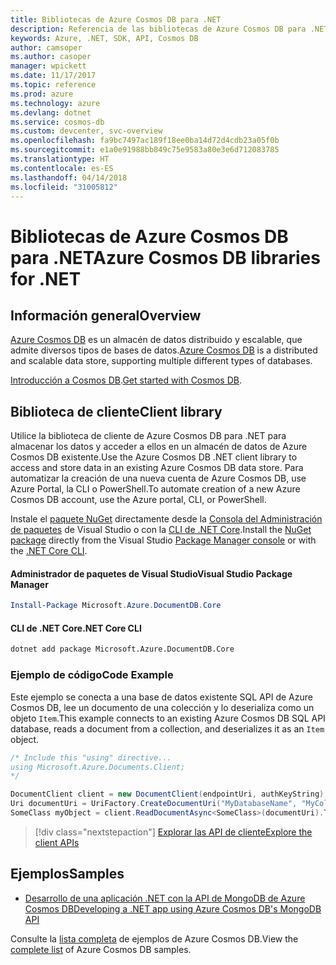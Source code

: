 ```yaml
---
title: Bibliotecas de Azure Cosmos DB para .NET
description: Referencia de las bibliotecas de Azure Cosmos DB para .NET
keywords: Azure, .NET, SDK, API, Cosmos DB
author: camsoper
ms.author: casoper
manager: wpickett
ms.date: 11/17/2017
ms.topic: reference
ms.prod: azure
ms.technology: azure
ms.devlang: dotnet
ms.service: cosmos-db
ms.custom: devcenter, svc-overview
ms.openlocfilehash: fa9bc7497ac189f18ee0ba14d72d4cdb23a05f0b
ms.sourcegitcommit: e1a0e91988bb849c75e9583a80e3e6d712083785
ms.translationtype: HT
ms.contentlocale: es-ES
ms.lasthandoff: 04/14/2018
ms.locfileid: "31005812"
---
```

# <a name="azure-cosmos-db-libraries-for-net"></a><span data-ttu-id="35a3f-104">Bibliotecas de Azure Cosmos DB para .NET</span><span class="sxs-lookup"><span data-stu-id="35a3f-104">Azure Cosmos DB libraries for .NET</span></span>

## <a name="overview"></a><span data-ttu-id="35a3f-105">Información general</span><span class="sxs-lookup"><span data-stu-id="35a3f-105">Overview</span></span>

<span data-ttu-id="35a3f-106">[Azure Cosmos DB](https://docs.microsoft.com/azure/cosmos-db/introduction) es un almacén de datos distribuido y escalable, que admite diversos tipos de bases de datos.</span><span class="sxs-lookup"><span data-stu-id="35a3f-106">[Azure Cosmos DB](https://docs.microsoft.com/azure/cosmos-db/introduction) is a distributed and scalable data store, supporting multiple different types of databases.</span></span>

<span data-ttu-id="35a3f-107">[Introducción a Cosmos DB](https://docs.microsoft.com/azure/cosmos-db/create-sql-api-dotnet).</span><span class="sxs-lookup"><span data-stu-id="35a3f-107">[Get started with Cosmos DB](https://docs.microsoft.com/azure/cosmos-db/create-sql-api-dotnet).</span></span>

## <a name="client-library"></a><span data-ttu-id="35a3f-108">Biblioteca de cliente</span><span class="sxs-lookup"><span data-stu-id="35a3f-108">Client library</span></span>

<span data-ttu-id="35a3f-109">Utilice la biblioteca de cliente de Azure Cosmos DB para .NET para almacenar los datos y acceder a ellos en un almacén de datos de Azure Cosmos DB existente.</span><span class="sxs-lookup"><span data-stu-id="35a3f-109">Use the Azure Cosmos DB .NET client library to access and store data in an existing Azure Cosmos DB data store.</span></span>  <span data-ttu-id="35a3f-110">Para automatizar la creación de una nueva cuenta de Azure Cosmos DB, use Azure Portal, la CLI o PowerShell.</span><span class="sxs-lookup"><span data-stu-id="35a3f-110">To automate creation of a new Azure Cosmos DB account, use the Azure portal, CLI, or PowerShell.</span></span>

<span data-ttu-id="35a3f-111">Instale el [paquete NuGet](https://www.nuget.org/packages/Microsoft.Azure.DocumentDB.Core) directamente desde la [Consola del Administración de paquetes][PackageManager] de Visual Studio o con la [CLI de .NET Core][DotNetCLI].</span><span class="sxs-lookup"><span data-stu-id="35a3f-111">Install the [NuGet package](https://www.nuget.org/packages/Microsoft.Azure.DocumentDB.Core) directly from the Visual Studio [Package Manager console][PackageManager] or with the [.NET Core CLI][DotNetCLI].</span></span>

#### <a name="visual-studio-package-manager"></a><span data-ttu-id="35a3f-112">Administrador de paquetes de Visual Studio</span><span class="sxs-lookup"><span data-stu-id="35a3f-112">Visual Studio Package Manager</span></span>

```powershell
Install-Package Microsoft.Azure.DocumentDB.Core
```

#### <a name="net-core-cli"></a><span data-ttu-id="35a3f-113">CLI de .NET Core</span><span class="sxs-lookup"><span data-stu-id="35a3f-113">.NET Core CLI</span></span>

```bash
dotnet add package Microsoft.Azure.DocumentDB.Core
```

### <a name="code-example"></a><span data-ttu-id="35a3f-114">Ejemplo de código</span><span class="sxs-lookup"><span data-stu-id="35a3f-114">Code Example</span></span>

<span data-ttu-id="35a3f-115">Este ejemplo se conecta a una base de datos existente SQL API de Azure Cosmos DB, lee un documento de una colección y lo deserializa como un objeto `Item`.</span><span class="sxs-lookup"><span data-stu-id="35a3f-115">This example connects to an existing Azure Cosmos DB SQL API database, reads a document from a collection, and deserializes it as an `Item` object.</span></span>   

```csharp
/* Include this "using" directive...
using Microsoft.Azure.Documents.Client;
*/

DocumentClient client = new DocumentClient(endpointUri, authKeyString);
Uri documentUri = UriFactory.CreateDocumentUri("MyDatabaseName", "MyCollectionName", "DocumentId");
SomeClass myObject = client.ReadDocumentAsync<SomeClass>(documentUri).ToString()).Result;
```

> [!div class="nextstepaction"]
> [<span data-ttu-id="35a3f-116">Explorar las API de cliente</span><span class="sxs-lookup"><span data-stu-id="35a3f-116">Explore the client APIs</span></span>](/dotnet/api/overview/azure/cosmosdb/client)

## <a name="samples"></a><span data-ttu-id="35a3f-117">Ejemplos</span><span class="sxs-lookup"><span data-stu-id="35a3f-117">Samples</span></span>

* [<span data-ttu-id="35a3f-118">Desarrollo de una aplicación .NET con la API de MongoDB de Azure Cosmos DB</span><span class="sxs-lookup"><span data-stu-id="35a3f-118">Developing a .NET app using Azure Cosmos DB's MongoDB API</span></span>](https://azure.microsoft.com/resources/samples/azure-cosmos-db-mongodb-dotnet-getting-started/)

<span data-ttu-id="35a3f-119">Consulte la [lista completa](https://azure.microsoft.com/resources/samples/?platform=dotnet&term=cosmosdb) de ejemplos de Azure Cosmos DB.</span><span class="sxs-lookup"><span data-stu-id="35a3f-119">View the [complete list](https://azure.microsoft.com/resources/samples/?platform=dotnet&term=cosmosdb) of Azure Cosmos DB samples.</span></span>

[PackageManager]: https://docs.microsoft.com/nuget/tools/package-manager-console
[DotNetCLI]: https://docs.microsoft.com/dotnet/core/tools/dotnet-add-package
